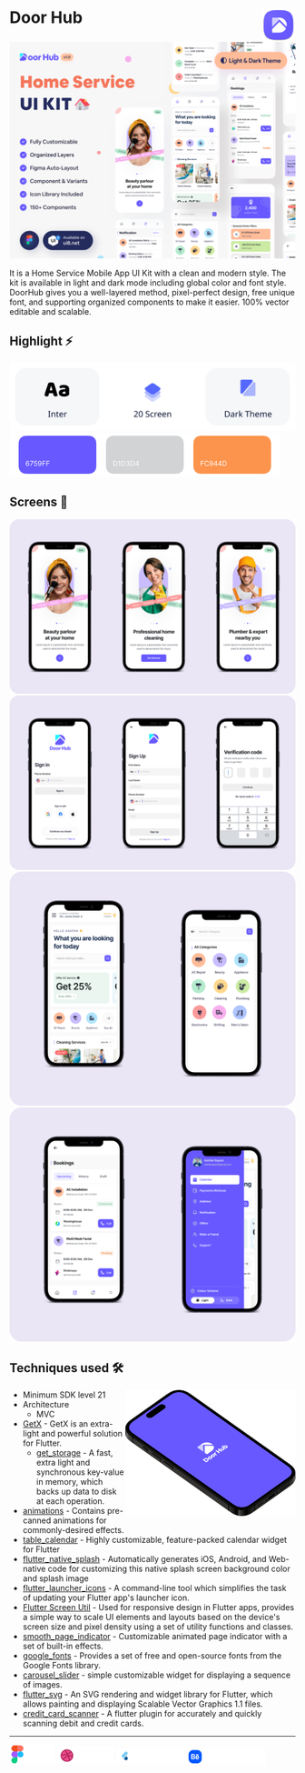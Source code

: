 # Door Hub <img src="screenshots/door_hub_logo.png" width="60" height="60" align="right" />

<img src="screenshots/Mockup.png">

It is a Home Service Mobile App UI Kit with a clean and modern style. The kit is available in light and dark mode including global color and font style. DoorHub gives you a well-layered method, pixel-perfect design, free unique font, and supporting organized components to make it easier. 100% vector editable and scalable.

## Highlight ⚡
![door_hub](screenshots/door_hub_highlight.png)
![colors](screenshots/colors.png)


## Screens 📱
![Frame_1](screenshots/Frame_1.png)
![Frame_2](screenshots/Frame_2.png)
![Frame_3](screenshots/Frame_3.png)
![Frame_4](screenshots/Frame_4.png)


## Techniques used 🛠️

<img width="300" align="right" src="screenshots/logo.png" alt="preview" />

- Minimum SDK level 21
- Architecture
    - MVC
- [GetX](https://pub.dev/packages/get) - GetX is an extra-light and powerful solution for Flutter.
    - [get_storage](https://pub.dev/packages/get_storage) - A fast, extra light and synchronous key-value in memory, which backs up data to disk at each operation.
- [animations](https://pub.dev/packages/animations) - Contains pre-canned animations for commonly-desired effects.
- [table_calendar](https://pub.dev/packages/table_calendar) - Highly customizable, feature-packed calendar widget for Flutter
- [flutter_native_splash](https://pub.dev/packages/flutter_native_splash) - Automatically generates iOS, Android, and Web-native code for customizing this native splash screen background color and splash image
- [flutter_launcher_icons](https://pub.dev/packages/flutter_launcher_icons) - A command-line tool which simplifies the task of updating your Flutter app's launcher icon.
- [Flutter Screen Util](https://pub.dev/packages/flutter_screenutil) - Used for responsive design in Flutter apps, provides a simple way to scale UI elements and layouts based on the device's screen size and pixel density using a set of utility functions and classes.
- [smooth_page_indicator](https://pub.dev/packages/smooth_page_indicator) - Customizable animated page indicator with a set of built-in effects.
- [google_fonts](https://pub.dev/packages/google_fonts) - Provides a set of free and open-source fonts from the Google Fonts library.
- [carousel_slider](https://pub.dev/packages/carousel_slider) - simple customizable widget for displaying a sequence of images.
- [flutter_svg](https://pub.dev/packages/flutter_svg) - An SVG rendering and widget library for Flutter, which allows painting and displaying Scalable Vector Graphics 1.1 files.
- [credit_card_scanner](https://pub.dev/packages/credit_card_scanner) - A flutter plugin for accurately and quickly scanning debit and credit cards.

---
[<img src="screenshots/figma.png" width="80">](https://www.figma.com/community/file/1080768549451892743)
[<img src="screenshots/dribbble.png" width="100">](https://dribbble.com/shots/17630833-DoorHub-Home-Service-UI-Kit)
<img src="screenshots/flutter_ui_dev_not_available.png" width="120">
<img src="screenshots/behance_not_available.png" width="140">